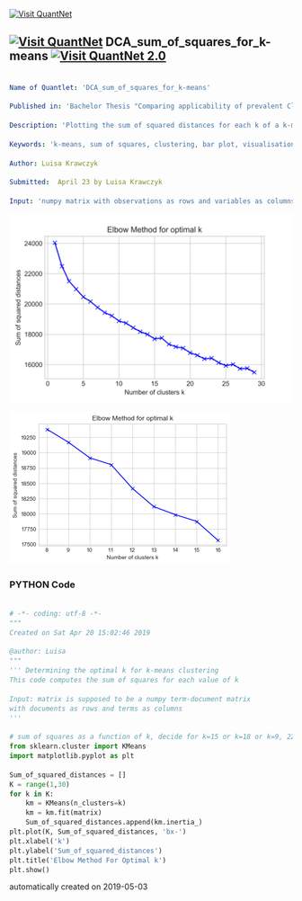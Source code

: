 [<img src="https://github.com/QuantLet/Styleguide-and-FAQ/blob/master/pictures/banner.png" width="888" alt="Visit QuantNet">](http://quantlet.de/)

## [<img src="https://github.com/QuantLet/Styleguide-and-FAQ/blob/master/pictures/qloqo.png" alt="Visit QuantNet">](http://quantlet.de/) **DCA_sum_of_squares_for_k-means** [<img src="https://github.com/QuantLet/Styleguide-and-FAQ/blob/master/pictures/QN2.png" width="60" alt="Visit QuantNet 2.0">](http://quantlet.de/)

```yaml

Name of Quantlet: 'DCA_sum_of_squares_for_k-means'

Published in: 'Bachelor Thesis "Comparing applicability of prevalent Clustering Algorithms for Document Clustering"'

Description: 'Plotting the sum of squared distances for each k of a k-means clustering'

Keywords: 'k-means, sum of squares, clustering, bar plot, visualisation'

Author: Luisa Krawczyk

Submitted:  April 23 by Luisa Krawczyk

Input: 'numpy matrix with observations as rows and variables as columns'

```

![Picture1](SumOfSquaredDistances_1_30.png)

![Picture2](Sum_of_squared_distances_k_8_16.png)

### PYTHON Code
```python

# -*- coding: utf-8 -*-
"""
Created on Sat Apr 20 15:02:46 2019

@author: Luisa
"""
''' Determining the optimal k for k-means clustering
This code computes the sum of squares for each value of k

Input: matrix is supposed to be a numpy term-document matrix 
with documents as rows and terms as columns
'''

# sum of squares as a function of k, decide for k=15 or k=18 or k=9, 22 or 26
from sklearn.cluster import KMeans
import matplotlib.pyplot as plt

Sum_of_squared_distances = []
K = range(1,30)
for k in K:
    km = KMeans(n_clusters=k)
    km = km.fit(matrix)
    Sum_of_squared_distances.append(km.inertia_)
plt.plot(K, Sum_of_squared_distances, 'bx-')
plt.xlabel('k')
plt.ylabel('Sum_of_squared_distances')
plt.title('Elbow Method For Optimal k')
plt.show()

```

automatically created on 2019-05-03